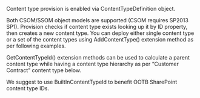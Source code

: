 ﻿Content type provision is enabled via ContentTypeDefinition object.

Both CSOM/SSOM object models are supported (CSOM requires SP2013 SP1). Provision checks if content type exists looking up it by ID property, then creates a new content type. You can deploy either single content type or a set of the content types using AddContentType() extension method as per following examples.

GetContentTypeId() extension methods can be used to calculate a parent content type while having a content type hierarchy as per “Customer Contract” content type below.

We suggest to use BuiltInContentTypeId to benefit OOTB SharePoint content type IDs.